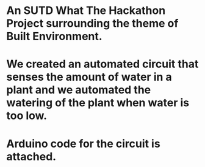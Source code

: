 # An SUTD What The Hackathon Project surrounding the theme of Built Environment.
# We created an automated circuit that senses the amount of water in a plant and we automated the watering of the plant when water is too low.
# Arduino code for the circuit is attached.
